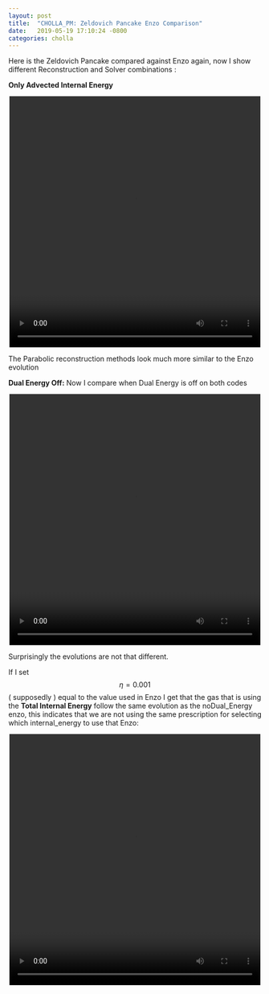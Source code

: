 ```yaml
---
layout: post
title:  "CHOLLA_PM: Zeldovich Pancake Enzo Comparison"
date:   2019-05-19 17:10:24 -0800
categories: cholla
---
```



Here is the Zeldovich Pancake compared against Enzo again, now I show different Reconstruction and Solver combinations :

**Only Advected Internal Energy**

<div style="text-align: center">
<video src="{{ site.url }}assets/videos/zeldovich_enzo_PPMC.mp4" width="500" height="500" controls preload> </video>
</div>

The Parabolic reconstruction methods look much more similar to the Enzo evolution

**Dual Energy Off:** Now I compare when Dual Energy is off on both codes

<div style="text-align: center">
<video src="{{ site.url }}assets/videos/zeldovich_enzo_PPMC_noDE.mp4" width="500" height="500" controls preload> </video>
</div>

Surprisingly the evolutions are not that different.

If I set $$\eta=0.001$$ ( supposedly ) equal to the value used in Enzo I get that the gas that is using the **Total Internal Energy** follow the same evolution as the noDual_Energy enzo, this indicates that we are not using the same prescription for selecting which internal_energy to use that Enzo:   


<div style="text-align: center">
<video src="{{ site.url }}assets/videos/zeldovich_enzo_PPMC_DE001.mp4" width="500" height="500" controls preload> </video>
</div>
